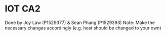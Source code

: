 # IOT CA2
Done by Joy Law (P1529377) & Sean Phang (P1529393)
Note: Make the necessary changes accordingly (e.g. host should be changed to your own)
